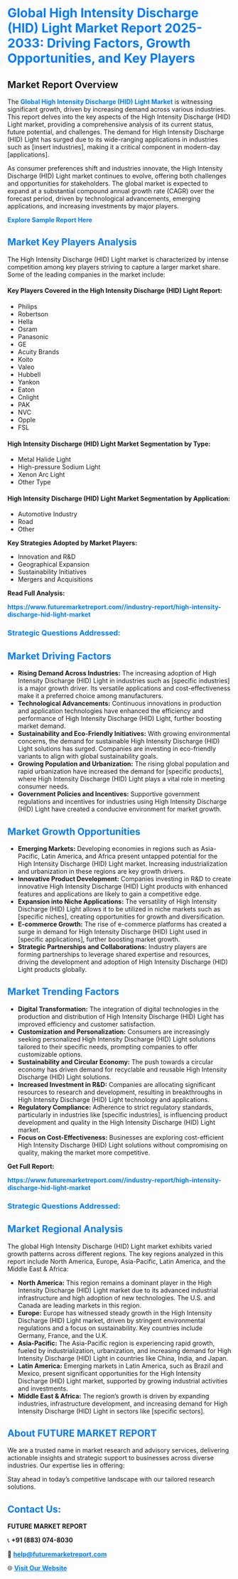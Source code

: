 <h1 style="color: #007BFF;">Global High Intensity Discharge (HID) Light Market Report 2025-2033: Driving Factors, Growth Opportunities, and Key Players</h1>

<section id="overview">
<h2>Market Report Overview</h2>
<p>The <a href="https://www.futuremarketreport.com//industry-report/high-intensity-discharge-hid-light-market" style="color: #007BFF; text-decoration: none;"><strong>Global High Intensity Discharge (HID) Light Market</strong></a> is witnessing significant growth, driven by increasing demand across various industries. This report delves into the key aspects of the High Intensity Discharge (HID) Light market, providing a comprehensive analysis of its current status, future potential, and challenges. The demand for High Intensity Discharge (HID) Light has surged due to its wide-ranging applications in industries such as [insert industries], making it a critical component in modern-day [applications].</p>
<p>As consumer preferences shift and industries innovate, the High Intensity Discharge (HID) Light market continues to evolve, offering both challenges and opportunities for stakeholders. The global market is expected to expand at a substantial compound annual growth rate (CAGR) over the forecast period, driven by technological advancements, emerging applications, and increasing investments by major players.</p>
</section>

<section id="overview">
<p><a href="https://www.futuremarketreport.com//request-sample/reportId=75345" style="color: #007BFF; text-decoration: none;"><strong>Explore Sample Report Here</strong></a></p>
</section>

<section id="key-players">
<h2 style="color: #007BFF;">Market Key Players Analysis</h2>
<p>The High Intensity Discharge (HID) Light market is characterized by intense competition among key players striving to capture a larger market share. Some of the leading companies in the market include:</p>
<h4>Key Players Covered in the High Intensity Discharge (HID) Light Report:</h4>
<ul><li>Philips</li><li>Robertson</li><li>Hella</li><li>Osram</li><li>Panasonic</li><li>GE</li><li>Acuity Brands</li><li>Koito</li><li>Valeo</li><li>Hubbell</li><li>Yankon</li><li>Eaton</li><li>Cnlight</li><li>PAK</li><li>NVC</li><li>Opple</li><li>FSL</li></ul>
<h4>High Intensity Discharge (HID) Light Market Segmentation by Type:</h4>
<ul><li>Metal Halide Light</li><li>High-pressure Sodium Light</li><li>Xenon Arc Light</li><li>Other Type</li></ul>

<h4>High Intensity Discharge (HID) Light Market Segmentation by Application:</h4>
<ul><li>Automotive Industry</li><li>Road</li><li>Other</li></ul>
<p><strong>Key Strategies Adopted by Market Players:</strong></p>
<ul>
<li>Innovation and R&D</li>
<li>Geographical Expansion</li>
<li>Sustainability Initiatives</li>
<li>Mergers and Acquisitions</li>
</ul>
</section>

<section>
<p><strong>Read Full Analysis: </strong></p><a href="https://www.futuremarketreport.com//industry-report/high-intensity-discharge-hid-light-market" style="color: #007BFF; text-decoration: none;"><strong>https://www.futuremarketreport.com//industry-report/high-intensity-discharge-hid-light-market</strong></a>
<h3 style="color: #007BFF;">Strategic Questions Addressed:</h3>
</section>

<section id="driving-factors">
<h2 style="color: #007BFF;">Market Driving Factors</h2>
<ul>
<li><strong>Rising Demand Across Industries:</strong> The increasing adoption of High Intensity Discharge (HID) Light in industries such as [specific industries] is a major growth driver. Its versatile applications and cost-effectiveness make it a preferred choice among manufacturers.</li>
<li><strong>Technological Advancements:</strong> Continuous innovations in production and application technologies have enhanced the efficiency and performance of High Intensity Discharge (HID) Light, further boosting market demand.</li>
<li><strong>Sustainability and Eco-Friendly Initiatives:</strong> With growing environmental concerns, the demand for sustainable High Intensity Discharge (HID) Light solutions has surged. Companies are investing in eco-friendly variants to align with global sustainability goals.</li>
<li><strong>Growing Population and Urbanization:</strong> The rising global population and rapid urbanization have increased the demand for [specific products], where High Intensity Discharge (HID) Light plays a vital role in meeting consumer needs.</li>
<li><strong>Government Policies and Incentives:</strong> Supportive government regulations and incentives for industries using High Intensity Discharge (HID) Light have created a conducive environment for market growth.</li>
</ul>
</section>

<section id="growth-opportunities">
<h2 style="color: #007BFF;">Market Growth Opportunities</h2>
<ul>
<li><strong>Emerging Markets:</strong> Developing economies in regions such as Asia-Pacific, Latin America, and Africa present untapped potential for the High Intensity Discharge (HID) Light market. Increasing industrialization and urbanization in these regions are key growth drivers.</li>
<li><strong>Innovative Product Development:</strong> Companies investing in R&D to create innovative High Intensity Discharge (HID) Light products with enhanced features and applications are likely to gain a competitive edge.</li>
<li><strong>Expansion into Niche Applications:</strong> The versatility of High Intensity Discharge (HID) Light allows it to be utilized in niche markets such as [specific niches], creating opportunities for growth and diversification.</li>
<li><strong>E-commerce Growth:</strong> The rise of e-commerce platforms has created a surge in demand for High Intensity Discharge (HID) Light used in [specific applications], further boosting market growth.</li>
<li><strong>Strategic Partnerships and Collaborations:</strong> Industry players are forming partnerships to leverage shared expertise and resources, driving the development and adoption of High Intensity Discharge (HID) Light products globally.</li>
</ul>
</section>

<section id="trending-factors">
<h2 style="color: #007BFF;">Market Trending Factors</h2>
<ul>
<li><strong>Digital Transformation:</strong> The integration of digital technologies in the production and distribution of High Intensity Discharge (HID) Light has improved efficiency and customer satisfaction.</li>
<li><strong>Customization and Personalization:</strong> Consumers are increasingly seeking personalized High Intensity Discharge (HID) Light solutions tailored to their specific needs, prompting companies to offer customizable options.</li>
<li><strong>Sustainability and Circular Economy:</strong> The push towards a circular economy has driven demand for recyclable and reusable High Intensity Discharge (HID) Light solutions.</li>
<li><strong>Increased Investment in R&D:</strong> Companies are allocating significant resources to research and development, resulting in breakthroughs in High Intensity Discharge (HID) Light technology and applications.</li>
<li><strong>Regulatory Compliance:</strong> Adherence to strict regulatory standards, particularly in industries like [specific industries], is influencing product development and quality in the High Intensity Discharge (HID) Light market.</li>
<li><strong>Focus on Cost-Effectiveness:</strong> Businesses are exploring cost-efficient High Intensity Discharge (HID) Light solutions without compromising on quality, making the market more competitive.</li>
</ul>
</section>

<section>
<p><strong>Get Full Report: </strong></p><a href="https://www.futuremarketreport.com//industry-report/high-intensity-discharge-hid-light-market" style="color: #007BFF; text-decoration: none;"><strong>https://www.futuremarketreport.com//industry-report/high-intensity-discharge-hid-light-market</strong></a>
<h3 style="color: #007BFF;">Strategic Questions Addressed:</h3>
</section>


<section id="regional-analysis">
<h2 style="color: #007BFF;">Market Regional Analysis</h2>
<p>The global High Intensity Discharge (HID) Light market exhibits varied growth patterns across different regions. The key regions analyzed in this report include North America, Europe, Asia-Pacific, Latin America, and the Middle East & Africa:</p>
<ul>
<li><strong>North America:</strong> This region remains a dominant player in the High Intensity Discharge (HID) Light market due to its advanced industrial infrastructure and high adoption of new technologies. The U.S. and Canada are leading markets in this region.</li>
<li><strong>Europe:</strong> Europe has witnessed steady growth in the High Intensity Discharge (HID) Light market, driven by stringent environmental regulations and a focus on sustainability. Key countries include Germany, France, and the U.K.</li>
<li><strong>Asia-Pacific:</strong> The Asia-Pacific region is experiencing rapid growth, fueled by industrialization, urbanization, and increasing demand for High Intensity Discharge (HID) Light in countries like China, India, and Japan.</li>
<li><strong>Latin America:</strong> Emerging markets in Latin America, such as Brazil and Mexico, present significant opportunities for the High Intensity Discharge (HID) Light market, supported by growing industrial activities and investments.</li>
<li><strong>Middle East & Africa:</strong> The region’s growth is driven by expanding industries, infrastructure development, and increasing demand for High Intensity Discharge (HID) Light in sectors like [specific sectors].</li>
</ul>
</section>

<footer>
<h2 style="color: #007BFF;">About FUTURE MARKET REPORT</h2>
<p>We are a trusted name in market research and advisory services, delivering actionable insights and strategic support to businesses across diverse industries. Our expertise lies in offering:</p>

<p>Stay ahead in today’s competitive landscape with our tailored research solutions.</p>

<h2 style="color: #007BFF;">Contact Us:</h2>
<p><strong>FUTURE MARKET REPORT</strong></p>
<p>📞 <strong>+91 (883) 074-8030</strong></p>
<p>📧 <strong><a href="mailto:help@futuremarketreport.com" style="color: #007BFF;">help@futuremarketreport.com</a></strong></p>
<p>🌐 <strong><a href="https://www.futuremarketreport.com/" style="color: #007BFF;">Visit Our Website</a></strong></p>
</footer>